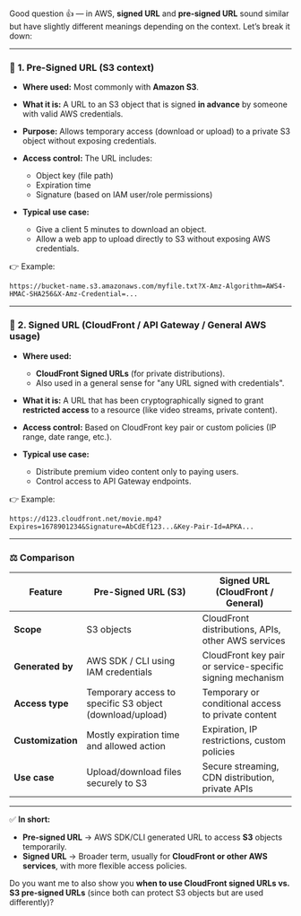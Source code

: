 Good question 👍 — in AWS, **signed URL** and **pre-signed URL** sound similar but have slightly different meanings depending on the context. Let’s break it down:

---

### 🔑 **1. Pre-Signed URL (S3 context)**

* **Where used:** Most commonly with **Amazon S3**.
* **What it is:** A URL to an S3 object that is signed **in advance** by someone with valid AWS credentials.
* **Purpose:** Allows temporary access (download or upload) to a private S3 object without exposing credentials.
* **Access control:** The URL includes:

  * Object key (file path)
  * Expiration time
  * Signature (based on IAM user/role permissions)
* **Typical use case:**

  * Give a client 5 minutes to download an object.
  * Allow a web app to upload directly to S3 without exposing AWS credentials.

👉 Example:

```
https://bucket-name.s3.amazonaws.com/myfile.txt?X-Amz-Algorithm=AWS4-HMAC-SHA256&X-Amz-Credential=...
```

---

### 🔑 **2. Signed URL (CloudFront / API Gateway / General AWS usage)**

* **Where used:**

  * **CloudFront Signed URLs** (for private distributions).
  * Also used in a general sense for "any URL signed with credentials".
* **What it is:** A URL that has been cryptographically signed to grant **restricted access** to a resource (like video streams, private content).
* **Access control:** Based on CloudFront key pair or custom policies (IP range, date range, etc.).
* **Typical use case:**

  * Distribute premium video content only to paying users.
  * Control access to API Gateway endpoints.

👉 Example:

```
https://d123.cloudfront.net/movie.mp4?Expires=1678901234&Signature=AbCdEf123...&Key-Pair-Id=APKA...
```

---

### ⚖️ **Comparison**

| Feature           | Pre-Signed URL (S3)                                      | Signed URL (CloudFront / General)                         |
| ----------------- | -------------------------------------------------------- | --------------------------------------------------------- |
| **Scope**         | S3 objects                                               | CloudFront distributions, APIs, other AWS services        |
| **Generated by**  | AWS SDK / CLI using IAM credentials                      | CloudFront key pair or service-specific signing mechanism |
| **Access type**   | Temporary access to specific S3 object (download/upload) | Temporary or conditional access to private content        |
| **Customization** | Mostly expiration time and allowed action                | Expiration, IP restrictions, custom policies              |
| **Use case**      | Upload/download files securely to S3                     | Secure streaming, CDN distribution, private APIs          |

---

✅ **In short:**

* **Pre-signed URL** → AWS SDK/CLI generated URL to access **S3** objects temporarily.
* **Signed URL** → Broader term, usually for **CloudFront or other AWS services**, with more flexible access policies.

Do you want me to also show you **when to use CloudFront signed URLs vs. S3 pre-signed URLs** (since both can protect S3 objects but are used differently)?
